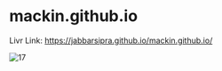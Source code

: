 # mackin.github.io



Livr Link:
https://jabbarsipra.github.io/mackin.github.io/


![17](https://user-images.githubusercontent.com/83250810/218304782-d36ecdf1-14eb-48e0-adfd-9ddf12162d19.png)
